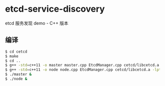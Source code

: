 # etcd-service-discovery
etcd 服务发现 demo - C++ 版本

## 编译
```bash
$ cd cetcd
$ make
$ cd ..
$ g++ -std=c++11 -o master master.cpp EtcdManager.cpp cetcd/libcetcd.a -lpthread -lcurl
$ g++ -std=c++11 -o node node.cpp EtcdManager.cpp cetcd/libcetcd.a -lpthread -lcurl
$ ./master &
$ ./node &
```
